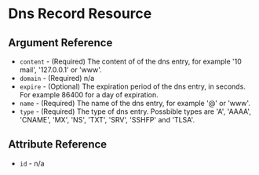 # Dns Record Resource



## Argument Reference

* `content` - (Required) The content of of the dns entry, for example '10 mail', '127.0.0.1' or 'www'.
* `domain` - (Required) n/a
* `expire` - (Optional) The expiration period of the dns entry, in seconds. For example 86400 for a day of expiration.
* `name` - (Required) The name of the dns entry, for example '@' or 'www'.
* `type` - (Required) The type of dns entry. Possbible types are 'A', 'AAAA', 'CNAME', 'MX', 'NS', 'TXT', 'SRV', 'SSHFP' and 'TLSA'.

## Attribute Reference

* `id` - n/a